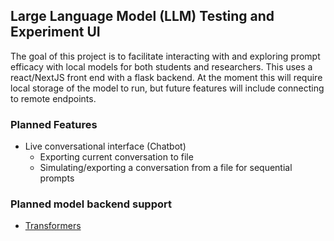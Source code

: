 ## Large Language Model (LLM) Testing and Experiment UI

The goal of this project is to facilitate interacting with and exploring prompt efficacy with local models for both students and researchers. This uses a react/NextJS front end with a flask backend.
At the moment this will require local storage of the model to run, but future features will include connecting to remote endpoints. 

### Planned Features
* Live conversational interface (Chatbot)
  * Exporting current conversation to file 
  * Simulating/exporting a conversation from a file for sequential prompts

### Planned model backend support
* [Transformers](https://github.com/huggingface/transformers)
